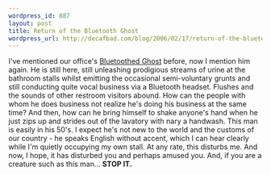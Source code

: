 ```yaml
--- 
wordpress_id: 887
layout: post
title: Return of the Bluetooth Ghost
wordpress_url: http://decafbad.com/blog/2006/02/17/return-of-the-bluetooth-ghost
---
```

 <p>I've mentioned our office's <a href="http://decafbad.com/blog/2005/10/21/the-bluetooth-ghost">Bluetoothed Ghost</a> before, now I mention him again.  He is still here, still unleashing prodigious streams of urine at the bathroom stalls whilst emitting the occasional semi-voluntary grunts and still conducting quite vocal business via a Bluetooth headset.  Flushes and the sounds of other restroom visitors abound.  How can the people with whom he does business not realize he's doing his business at the same time?  And then, how can he bring himself to shake anyone's hand when he just zips up and strides out of the lavatory with nary a handwash.  This man is easily in his 50's.  I expect he's not new to the world and the customs of our country - he speaks English without accent, which I can hear clearly while I'm quietly occupying my own stall.  At any rate, this disturbs me.  And now, I hope, it has disturbed you and perhaps amused you.  And, if you are a creature such as this man...  <b>STOP IT.</b></p>
